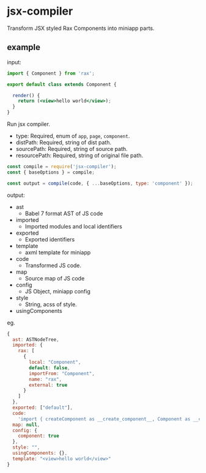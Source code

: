 # jsx-compiler

Transform JSX styled Rax Components into miniapp parts.

## example

input:

```jsx
import { Component } from 'rax';

export default class extends Component {

  render() {
    return (<view>hello world</view>);
  }
}
```

Run jsx compiler.

- type: Required, enum of `app`, `page`, `component`.
- distPath: Required, string of dist path.
- sourcePath: Required, string of source path.
- resourcePath: Required, string of original file path.

```js
const compile = require('jsx-compiler');
const { baseOptions } = compile;

const output = compile(code, { ...baseOptions, type: 'component' });
```

output:

- ast
  - Babel 7 format AST of JS code
- imported
  - Imported modules and local identifiers
- exported
  - Exported identifiers
- template
  - axml template for miniapp
- code
  - Transformed JS code.
- map
  - Source map of JS code
- config
  - JS Object, miniapp config
- style
  - String, acss of style.
- usingComponents

eg.

```js
{
  ast: ASTNodeTree,
  imported: {
    rax: [
      {
        local: "Component",
        default: false,
        importFrom: "Component",
        name: "rax",
        external: true
      }
    ]
  },
  exported: ["default"],
  code:
    'import { createComponent as __create_component__, Component as __component__ } from "jsx2mp-runtime";\n\nconst __def__ = class extends __component__ {\n  render() {\n    return {};\n  }\n\n};\n\nComponent(__create_component__(__def__, {\n  events: []\n}));',
  map: null,
  config: {
    component: true
  },
  style: "",
  usingComponents: {},
  template: "<view>hello world</view>"
}
```
